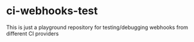 # ci-webhooks-test

This is just a playground repository for testing/debugging webhooks from different CI providers








